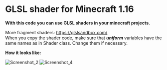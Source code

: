 # GLSL shader for Minecraft 1.16
**With this code you can use GLSL shaders in your minecraft projects.**</br>

More fragment shaders:
https://glslsandbox.com/</br>
When you copy the shader code, make sure that ***uniform*** variables have the same names as in Shader class. Change them if necessary.

**How it looks like:**

![Screenshot_2](https://user-images.githubusercontent.com/46312126/192761245-28e3a2b8-82f3-4e97-95e2-df55dc84b3b6.png)
![Screenshot_4](https://user-images.githubusercontent.com/46312126/192761556-6cb01511-e657-4514-8f24-709ac2bbb977.png)



